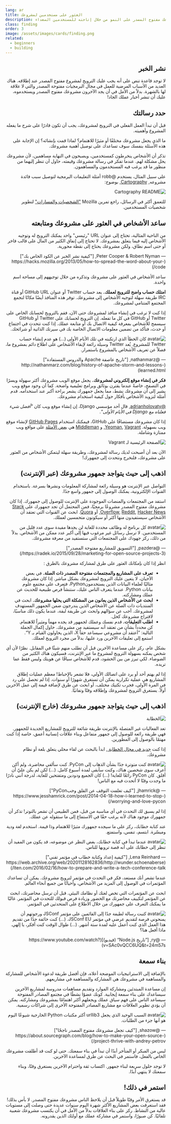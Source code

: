 ```yaml
---
lang: ar
title: العثور على مستخدمين لمشروعك
description: ساعد مشروعك مفتوح المصدر على النمو من خلال إتاحته للمستخدمين السعداء
class: finding
order: 3
image: /assets/images/cards/finding.png
related:
  - beginners
  - building
---
```


<div dir="rtl" markdown="1">

## نشر الخبر

لا توجد قاعدة تنص على أنه يجب عليك الترويج لمشروع مفتوح المصدر عند إطلاقه.
هناك العديد من الأسباب المرضية للعمل في مجال البرمجيات مفتوحة المصدر والتي لا علاقة لها بالشهرة.
بدلاً من الأمل في أن يجد الآخرون مشروعك مفتوح المصدر ويستخدموه،
عليك أن تنشر أخبار عملك الجاد!

## حدد رسالتك

قبل أن تبدأ العمل الفعلي في الترويج لمشروعك، يجب أن تكون قادرًا على شرح ما يفعله المشروع وأهميته.

ما الذي يجعل مشروعك مختلفًا أو مثيرًا للاهتمام؟ لماذا قمت بإنشائه؟ إن الإجابة على هذه الأسئلة بنفسك سوف تساعدك على توصيل أهمية مشروعك.

تذكر أن الأشخاص ينخرطون كمستخدمين، ويصبحون في النهاية مساهمين، لأن مشروعك يحل مشكلة لهم.
عندما تفكر في رسالة مشروعك وقيمته، حاول أن تنظر إليهما من منظور ما قد يرغب فيه المستخدمون والمساهمون.

على سبيل المثال، يستخدم <span dir="rtl">@robb</span> أمثلة التعليمات البرمجية لتوصيل سبب فائدة مشروعه, [Cartography](https://github.com/robb/Cartography), بوضوح:

![Cartography README](/assets/images/finding-users/cartography.jpg)

للتعمق أكثر في الرسائل، راجع تمرين <span dir="rtl">Mozilla</span> ["الشخصيات والمسارات"](https://mozillascience.github.io/working-open-workshop/personas_pathways/) لتطوير شخصيات المستخدمين.

## ساعد الأشخاص في العثور على مشروعك ومتابعته

<aside markdown="1" class="pquote">
  من الناحية المثالية، تحتاج إلى عنوان <span dir="rtl">URL</span> "رئيسي" واحد يمكنك الترويج له وتوجيه الأشخاص إليه فيما يتعلق بمشروعك. لا تحتاج إلى إنفاق الكثير من المال على قالب فاخر أو حتى اسم نطاق، ولكن مشروعك يحتاج إلى نقطة محورية.
  <p markdown="1" class="pquote-credit">
— Peter Cooper & Robert Nyman, ["كيفية نشر الخبر عن الكود الخاص بك"](https://hacks.mozilla.org/2013/05/how-to-spread-the-word-about-your-code/)
  </p>
</aside>

ساعد الأشخاص في العثور على مشروعك وتذكره من خلال توجيههم إلى مساحة اسم واحدة.

**امتلك حساب واضح للترويج لعملك.** يعد حساب <span dir="rtl">Twitter</span> أو عنوان <span dir="rtl">GitHub URL</span> أو قناة <span dir="rtl">IRC</span> طريقة سهلة لتوجيه الأشخاص إلى مشروعك. توفر هذه المنافذ أيضًا مكانًا لتجمع المجتمع المتنامي لمشروعك.

إذا كنت لا ترغب في إنشاء منافذ لمشروعك حتى الآن، فقم بالترويج لحسابك الخاص على <span dir="rtl">Twitter</span> أو <span dir="rtl">GitHub</span> في كل ما تفعله. إن الترويج لحسابك على <span dir="rtl">Twitter</span> أو <span dir="rtl">GitHub</span> سيسمح للأشخاص بمعرفة كيفية الاتصال بك أو متابعة عملك. إذا كنت تتحدث في اجتماع أو حدث، فتأكد من تضمين معلومات الاتصال الخاصة بك في سيرتك الذاتية أو شرائحك.

<aside markdown="1" class="pquote">
  <img src="https://avatars.githubusercontent.com/nathanmarz?s=180" class="pquote-avatar" alt="avatar">
  كان الخطأ الذي ارتكبته في تلك الأيام الأولى (...) هو عدم إنشاء حساب <span dir="rtl">Twitter</span> للمشروع. يُعد <span dir="rtl">Twitter</span> وسيلة رائعة لإبقاء الأشخاص على اطلاع دائم بمشروع ما، فضلاً عن تعريف الأشخاص بالمشروع باستمرار.
  <p markdown="1" class="pquote-credit">
— @nathanmarz, ["تاريخ عاصفة <span dir="rtl">Apache</span> والدروس المستفادة"](http://nathanmarz.com/blog/history-of-apache-storm-and-lessons-learned.html)
  </p>
</aside>

**فكر في إنشاء موقع إلكتروني لمشروعك.** يجعل موقع الويب مشروعك أكثر سهولة ويسرًا في التصفح، خاصةً عندما يقترن بوثائق وبرامج تعليمية واضحة. كما أن وجود موقع ويب يشير إلى أن مشروعك نشط، مما يجعل جمهورك يشعر براحة أكبر عند استخدامه. قدم أمثلة لتزويد الأشخاص بأفكار حول كيفية استخدام مشروعك.

[@adrianholovaty](https://news.ycombinator.com/item?id=7531689), قال أحد مؤسسي <span dir="rtl">Django</span>، إن إنشاء موقع ويب كان _"أفضل شيء فعلناه مع <span dir="rtl">Django</span> في الأيام الأولى"_.

إذا كان مشروعك مستضافًا على <span dir="rtl">GitHub</span>، فيمكنك استخدام [GitHub Pages](https://pages.github.com/) لإنشاء موقع ويب بسهولة. [Yeoman](http://yeoman.io/), [Vagrant](https://www.vagrantup.com/), و [Middleman](https://middlemanapp.com/) هي [بعض الأمثلة](https://github.com/showcases/github-pages-examples) على مواقع ويب ممتازة وشاملة.

![الصفحة الرئيسية لـ <span dir="rtl">Vagrant</span>](/assets/images/finding-users/vagrant_homepage.png)

الآن بعد أن أصبحت لديك رسالة لمشروعك، وطريقة سهلة ليتمكن الأشخاص من العثور على مشروعك، فلنخرج ونتحدث إلى جمهورك!

## اذهب إلى حيث يتواجد جمهور مشروعك (عبر الإنترنت)

التواصل عبر الإنترنت هو وسيلة رائعة لمشاركة المعلومات ونشرها بسرعة. باستخدام القنوات الإلكترونية، يمكنك الوصول إلى جمهور واسع جدًا.

استفد من المجتمعات والمنصات الموجودة على الإنترنت للوصول إلى جمهورك. إذا كان مشروعك مفتوح المصدر مشروعًا برمجيًا، فمن المحتمل أن تجد جمهورك على [Stack Overflow](https://stackoverflow.com/), [Reddit](https://www.reddit.com), [Hacker News](https://news.ycombinator.com/), أو [Quora](https://www.quora.com/). ابحث عن القنوات التي تعتقد أن الأشخاص سيستفيدون منها أكثر أو سيكونون متحمسين لعملك.

<aside markdown="1" class="pquote">
  <img src="https://avatars.githubusercontent.com/pazdera?s=180" class="pquote-avatar" alt="avatar">
  كل برنامج له وظائف محددة للغاية لن يجدها مفيدة سوى عدد قليل من المستخدمين. لا ترسل رسائل غير مرغوب فيها إلى أكبر عدد ممكن من الأشخاص. بدلاً من ذلك، ركز جهودك على المجتمعات التي ستستفيد من معرفة مشروعك.
  <p markdown="1" class="pquote-credit">
— @pazdera, ["التسويق للمشاريع مفتوحة المصدر"](https://radek.io/2015/09/28/marketing-for-open-source-projects-3/)
  </p>
</aside>

انظر إذا كان بإمكانك العثور على طرق لمشاركة مشروعك بالطرق :

- **تعرف على المشاريع والمجتمعات مفتوحة المصدر ذات الصلة.** في بعض الأحيان، لا يتعين عليك الترويج لمشروعك بشكل مباشر. إذا كان مشروعك مثاليًا لعلماء البيانات الذين يستخدمون<span dir="rtl">Python</span>، فتعرف على مجتمع علوم بيانات <span dir="rtl">Python</span>. عندما يتعرف الناس عليك، ستنشأ فرص طبيعية للحديث عن عملك ومشاركته.
- **ابحث عن الأشخاص الذين يعانون من المشكلة التي يحلها مشروعك.** ابحث في المنتديات ذات الصلة عن الأشخاص الذين يندرجون ضمن الجمهور المستهدف لمشروعك. أجب عن سؤالهم وابحث عن طريقة لبقة، عندما يكون ذلك مناسبًا، لاقتراح مشروعك كحل.
- **اطلب التعليقات.** قدم نفسك وعملك لجمهور قد يجده مهماً ومثيراً للاهتمام. كن محدداً بشأن من تعتقد أنه سيستفيد من مشروعك. حاول إكمال الجملة التالية: ”أعتقد أن مشروعي سيساعد حقاً <span dir="rtl">X</span>، الذين يحاولون القيام بـ <span dir="rtl">Y</span>“. استمع إلى تعليقات الآخرين ورد عليها، بدلاً من مجرد الترويج لعملك.

بشكل عام، ركز على مساعدة الآخرين قبل أن تطلب منهم شيئًا في المقابل. نظرًا لأن أي شخص يمكنه بسهولة الترويج لمشروع ما عبر الإنترنت، فسيكون هناك الكثير من الضوضاء. لكي تبرز من بين الحشود، قدم للأشخاص سياقًا عن هويتك وليس فقط عما تريده.

إذا لم يهتم أحد أو يرد على اتصالك الأولي، فلا تشعر بالإحباط! معظم عمليات إطلاق المشاريع هي عملية تكرارية يمكن أن تستغرق شهورًا أو سنوات. إذا لم تحصل على رد في المرة الأولى، فجرب تكتيك مختلف، أو ابحث عن طرق لإضافة قيمة إلى عمل الآخرين أولاً. يستغرق الترويج لمشروعك وإطلاقه وقتًا وتفانيًا.

## اذهب إلى حيث يتواجد جمهور مشروعك (خارج الإنترنت)

![الخطابة](/assets/images/finding-users/public_speaking.jpg)

تعد الفعاليات غير المتصلة بالإنترنت طريقة شائعة للترويج للمشاريع الجديدة للجمهور. فهي طريقة رائعة للوصول إلى جمهور متفاعل وبناء علاقات إنسانية أعمق، خاصة إذا كنت مهتمًا بالوصول إلى المطورين.

إذا كنت [جديد في مجال الخطابة ](https://speaking.io/), ابدأ بالبحث عن لقاء محلي يتعلق بلغة أو نظام مشروعك.

<aside markdown="1" class="pquote">
  <img src="https://avatars.githubusercontent.com/jhamrick?s=180" class="pquote-avatar" alt="avatar">
  كنت متوترة جدًا بشأن الذهاب إلى <span dir="rtl">PyCon</span>. كنت سألقي محاضرة، ولم أكن أعرف سوى شخصين هناك، وكنت سأبقى لمدة أسبوع كامل. (...) لكن لم يكن عليّ أن أقلق. كان <span dir="rtl">PyCon</span> رائعًا للغاية! (...) كان الجميع ودودين ومتفتحين للغاية، لدرجة أنني نادرًا ما وجدت وقتًا لا أتحدث فيه مع الناس!
  <p markdown="1" class="pquote-credit">
— @jhamrick, ["كيف تعلمت التوقف عن القلق وحب<span dir="rtl">PyCon</span>"](https://www.jesshamrick.com/post/2014-04-18-how-i-learned-to-stop-worrying-and-love-pycon/)
  </p>
</aside>

إذا لم يسبق لك التحدث في أي مناسبة من قبل، فمن الطبيعي أن تشعر بالتوتر! تذكر أن جمهورك موجود هناك لأنه يرغب حقًا في الاستماع إلى ما ستقوله عن عملك.

عند كتابة خطابك، ركز على ما سيجده جمهورك مثيرًا للاهتمام وذا قيمة. استخدم لغة ودية وميسّرة. ابتسم، تنفس، واستمتع.

<aside markdown="1" class="pquote">
  <img src="/assets/images/finding-users/lena.jpg" class="pquote-avatar" alt="avatar">
  عندما تبدأ في كتابة خطابك، بغض النظر عن موضوعه، قد يكون من المفيد أن تنظر إلى خطابك على أنه قصة ترويها للناس.
  <p markdown="1" class="pquote-credit">
— Lena Reinhard, ["كيفية إعداد وكتابة خطاب في مؤتمر تقني"](https://web.archive.org/web/20201128162836/http://wunder.schoenaberselten.com/2016/02/16/how-to-prepare-and-write-a-tech-conference-talk/)
  </p>
</aside>

عندما تشعر أنك مستعد، فكر في التحدث في مؤتمر لترويج مشروعك. يمكن أن تساعدك المؤتمرات في الوصول إلى المزيد من الأشخاص، وأحيانًا من جميع أنحاء العالم.

ابحث عن المؤتمرات التي تخص لغتك أو نظامك البيئي. قبل أن ترسل محاضرتك، ابحث عن المؤتمر لتكييف محاضرتك مع الحضور وزيادة فرص قبولك للتحدث في المؤتمر. غالبًا ما يمكنك التعرف على جمهورك من خلال الاطلاع على المتحدثين في المؤتمر.

<aside markdown="1" class="pquote">
  <img src="https://avatars.githubusercontent.com/ry?s=180" class="pquote-avatar" alt="avatar">
  كتبت رسالة لطيفة جدًا إلى القائمين على مؤتمر <span dir="rtl">JSConf</span> ورجوتهم أن يمنحوني فرصة لتقديم عرضي في مؤتمر <span dir="rtl">JSConf EU</span>. (...) كنت خائفة جدًا من تقديم هذا العمل الذي كنت أعمل عليه لمدة ستة أشهر. (...) طوال الوقت كنت أفكر، يا إلهي. ماذا أفعل هنا؟
  <p markdown="1" class="pquote-credit">
— @ry, [”تاريخ <span dir="rtl">Node.js</span>“ (فيديو)](https://www.youtube.com/watch?v=SAc0vQCC6UQ&t=24m57s)
  </p>
</aside>

## بناء سمعة

بالإضافة إلى الاستراتيجيات الموضحة أعلاه، فإن أفضل طريقة لدعوة الأشخاص للمشاركة والمساهمة في مشروعك هي المشاركة والمساهمة في مشاريعهم.

إن مساعدة المبتدئين ومشاركة الموارد وتقديم مساهمات مدروسة لمشاريع الآخرين سيساعدك على بناء سمعة إيجابية. كونك عضوًا نشطًا في مجتمع المصادر المفتوحة سيساعد الناس على فهم سياق عملك ويجعلهم أكثر اهتمامًا بمشروعك ومشاركته. يمكن أن يؤدي تطوير العلاقات مع مشاريع المصادر المفتوحة الأخرى إلى شراكات رسمية.

<aside markdown="1" class="pquote">
  <img src="https://avatars.githubusercontent.com/shazow?s=180" class="pquote-avatar" alt="avatar">
  السبب الوحيد الذي يجعل <span dir="rtl">urllib3</span> أكثر مكتبات <span dir="rtl">Python</span> الخارجية شيوعًا اليوم هو أنها جزء من الطلبات.
  <p markdown="1" class="pquote-credit">
— @shazow, ["كيف تجعل مشروعك مفتوح المصدر ناجحًا"](https://about.sourcegraph.com/blog/how-to-make-your-open-source-project-thrive-with-andrey-petrov/)
  </p>
</aside>

ليس من المبكر أو المتأخر أبدًا أن تبدأ في بناء سمعتك. حتى لو كنت قد أطلقت مشروعك الخاص بالفعل، فاستمر في البحث عن طرق لمساعدة الآخرين.

لا توجد حلول سريعة لبناء جمهور. اكتساب ثقة واحترام الآخرين يستغرق وقتًا، وبناء سمعتك لا ينتهي أبدًا.

## استمر في ذلك!

قد يستغرق الأمر وقتًا طويلاً قبل أن يلاحظ الناس مشروعك مفتوح المصدر. لا بأس بذلك! فقد استغرقت بعض المشاريع الأكثر شهرة اليوم سنوات عديدة حتى وصلت إلى مستويات عالية من النشاط. ركز على بناء العلاقات بدلاً من الأمل في أن يكتسب مشروعك شعبية تلقائيًا. كن صبورًا، واستمر في مشاركة عملك مع أولئك الذين يقدرونه.

</div>
